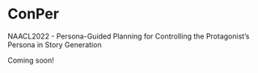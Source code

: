 # ConPer

NAACL2022 - Persona-Guided Planning for Controlling the Protagonist’s Persona in
Story Generation

Coming soon!